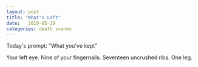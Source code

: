 ```yaml
---
layout: post
title: "What's Left"
date:   2019-05-19
categories: death scenes
---
```

Today's prompt: "What you've kept"

Your left eye. Nine of your fingernails. Seventeen uncrushed ribs. One leg.
